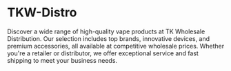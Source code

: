 # TKW-Distro
Discover a wide range of high-quality vape products at TK Wholesale Distribution. Our selection includes top brands, innovative devices, and premium accessories, all available at competitive wholesale prices. Whether you're a retailer or distributor, we offer exceptional service and fast shipping to meet your business needs.
